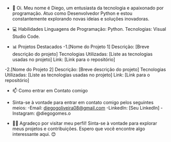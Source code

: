 - 👋 Oi. Meu nome é Diego, um entusiasta da tecnologia e apaixonado por programação. Atuo como Desenvolvedor Python e estou constantemente explorando novas ideias e soluções inovadoras.

- 💻 Habilidades
  Linguagens de Programação: Python.
  Tecnologias: Visual Studio Code.

- 📊 Projetos Destacados
-1.[Nome do Projeto 1]
  Descrição: [Breve descrição do projeto]
  Tecnologias Utilizadas: [Liste as tecnologias usadas no projeto]
  Link: [Link para o repositório]

 -2.[Nome do Projeto 2]
  Descrição: [Breve descrição do projeto]
  Tecnologias Utilizadas: [Liste as tecnologias usadas no projeto]
  Link: [Link para o repositório]

- 📫 Como entrar em Contato comigo
- Sinta-se à vontade para entrar em contato comigo pelos seguintes meios:
-Email: diegogoliveira08@gmail.com
-LinkedIn: [Seu LinkedIn]
-Instagram: @diegogomes.o

- 👍🏻 Agradeço por visitar meu perfil! Sinta-se à vontade para explorar meus projetos e contribuições. Espero que você encontre algo interessante aqui. 😊

<!---
Diih0801/Diih0801 is a ✨ special ✨ repository because its `README.md` (this file) appears on your GitHub profile.
You can click the Preview link to take a look at your changes.
--->

